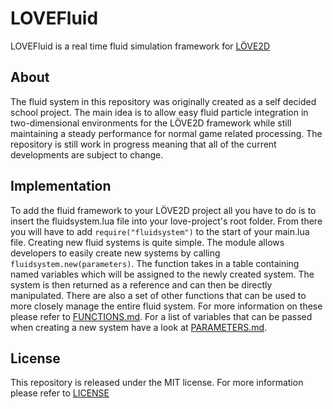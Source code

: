 # LOVEFluid #

LOVEFluid is a real time fluid simulation framework for [LÖVE2D](http://love2d.org/)

## About ##

The fluid system in this repository was originally created as a self decided school project. The main idea is to allow easy fluid particle integration in two-dimensional environments for the LÖVE2D framework while still maintaining a steady performance for normal game related processing. The repository is still work in progress meaning that all of the current developments are subject to change.

## Implementation ##

To add the fluid framework to your LÖVE2D project all you have to do is to insert the fluidsystem.lua file into your love-project's root folder. From there you will have to add `require("fluidsystem")` to the start of your main.lua file. Creating new fluid systems is quite simple. The module allows developers to easily create new systems by calling `fluidsystem.new(parameters)`. The function takes in a table containing named variables which will be assigned to the newly created system. The system is then returned as a reference and can then be directly manipulated. There are also a set of other functions that can be used to more closely manage the entire fluid system. For more information on these please refer to [FUNCTIONS.md](https://github.com/Catlinman/LOVEFluid/blob/master/FUNCTIONS.md). For a list of  variables that can be passed when creating a new system have a look at [PARAMETERS.md](https://github.com/Catlinman/LOVEFluid/blob/master/PARAMETERS.md).

## License ##

This repository is released under the MIT license. For more information please refer to [LICENSE](https://github.com/Catlinman/LOVEFluid/blob/master/LICENSE)
